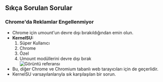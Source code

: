 ## Sıkça Sorulan Sorular

### Chrome'da Reklamlar Engellenmiyor
- Chrome için umount'un devre dışı bırakıldığından emin olun.
- **KernelSU:**
  1. Süper Kullanıcı
  2. Chrome
  3. Özel
  4. Umount modüllerini devre dışı bırak<br>![Görüntü referansı](screenshots/umount_chrome.png)
- Bu, diğer Chrome ve Chromium tabanlı web tarayıcıları için de geçerlidir.
- KernelSU varsayılanlarıyla sık karşılaşılan bir sorun.
